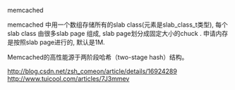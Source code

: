 memcached


memcached 中用一个数组存储所有的slab class(元素是slab_class_t类型), 每个slab class 由很多slab page 组成, slab page划分成固定大小的chuck . 申请内存是按照slab page进行的, 默认是1M.


Memcached的高性能源于两阶段哈希（two-stage hash）结构。

http://blog.csdn.net/zsh_comeon/article/details/16924289
http://www.tuicool.com/articles/7J3mmev
